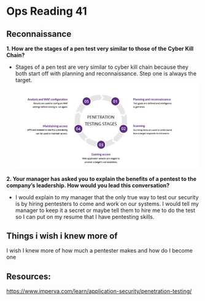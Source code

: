 # Ops Reading 41
## Reconnaissance

**1. How are the stages of a pen test very similar to those of the Cyber Kill Chain?**
- Stages of a pen test are very similar to cyber kill chain because they both start off with planning and reconnaissance. Step one is always the target.
![alt text](image.png)

**2. Your manager has asked you to explain the benefits of a pentest to the company’s leadership. How would you lead this conversation?**
- I would explain to my manager that the only true way to test our security is by hiring pentesters to come and work on our systems. I would tell my manager to keep it a secret or maybe tell them to hire me to do the test so I can put on my resume that I have pentesting skills.

## Things i wish i knew more of
I wish I knew more of how much a pentester makes and how do I become one

## Resources:
https://www.imperva.com/learn/application-security/penetration-testing/